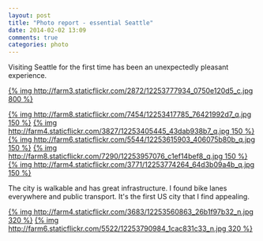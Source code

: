 ```yaml
---
layout: post
title: "Photo report - essential Seattle"
date: 2014-02-02 13:09
comments: true
categories: photo
---
```


Visiting Seattle for the first time has been an unexpectedly pleasant experience.

[{% img http://farm3.staticflickr.com/2872/12253777934_0750e120d5_c.jpg 800 %}](http://www.flickr.com/photos/68217075@N08/12253777934)

[{% img http://farm8.staticflickr.com/7454/12253417785_76421992d7_q.jpg 150 %}](http://www.flickr.com/photos/68217075@N08/12253417785) [{% img http://farm4.staticflickr.com/3827/12253405445_43dab938b7_q.jpg 150 %}](http://www.flickr.com/photos/68217075@N08/12253405445) [{% img http://farm6.staticflickr.com/5544/12253615903_406075b80b_q.jpg 150 %}](http://www.flickr.com/photos/68217075@N08/12253615903) [{% img http://farm8.staticflickr.com/7290/12253957076_c1ef14bef8_q.jpg 150 %}](http://www.flickr.com/photos/68217075@N08/12253957076) [{% img http://farm4.staticflickr.com/3771/12253774264_64d3b09a4b_q.jpg 150 %}](http://www.flickr.com/photos/68217075@N08/12253774264)

The city is walkable and has great infrastructure. I found bike lanes everywhere and public transport. It's the first US city that I find appealing.

[{% img http://farm4.staticflickr.com/3683/12253560863_26b1f97b32_n.jpg 320 %}](http://www.flickr.com/photos/68217075@N08/12253560863) [{% img http://farm6.staticflickr.com/5522/12253790984_1cac831c33_n.jpg 320 %}](http://www.flickr.com/photos/68217075@N08/12253790984)